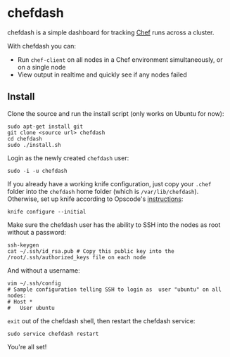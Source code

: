chefdash
========

chefdash is a simple dashboard for tracking [Chef](http://www.opscode.com/chef/) runs across a cluster.

With chefdash you can:

* Run `chef-client` on all nodes in a Chef environment simultaneously, or on a single node
* View output in realtime and quickly see if any nodes failed

Install
-------

Clone the source and run the install script (only works on Ubuntu for now):

```shell
sudo apt-get install git
git clone <source url> chefdash
cd chefdash
sudo ./install.sh
```

Login as the newly created `chefdash` user:

```shell
sudo -i -u chefdash
```

If you already have a working knife configuration, just copy your `.chef` folder into the `chefdash` home folder (which is `/var/lib/chefdash`). Otherwise, set up knife according to Opscode's [instructions](http://docs.opscode.com/knife_configure.html):

```shell
knife configure --initial
```

Make sure the chefdash user has the ability to SSH into the nodes as root without a password:

```shell
ssh-keygen
cat ~/.ssh/id_rsa.pub # Copy this public key into the /root/.ssh/authorized_keys file on each node
```

And without a username:
```shell
vim ~/.ssh/config
# Sample configuration telling SSH to login as  user "ubuntu" on all nodes:
# Host *
#   User ubuntu
```

`exit` out of the chefdash shell, then restart the chefdash service:

```shell
sudo service chefdash restart
```

You're all set!
